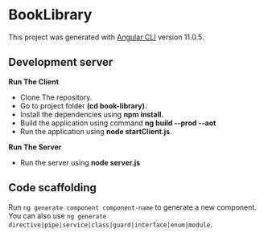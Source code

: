 
# BookLibrary

This project was generated with [Angular CLI](https://github.com/angular/angular-cli) version 11.0.5.

## Development server
**Run The Client**
 - Clone The repository.
 - Go to project folder **(cd book-library).**
 - Install the dependencies using **npm install.**
 - Build the application using command **ng build --prod --aot**
 - Run the application using **node startClient.js**.

**Run The Server**

 - Run the server using **node server.js**

## Code scaffolding

Run `ng generate component component-name` to generate a new component. You can also use `ng generate directive|pipe|service|class|guard|interface|enum|module`.
